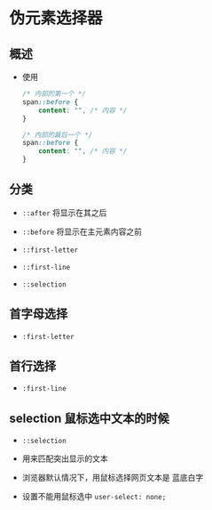 # 伪元素选择器

## 概述

+ 使用

  ```css
  /* 内部的第一个 */
  span::before {
      content: "", /* 内容 */
  }

  /* 内部的最后一个 */
  span::before {
      content: "", /* 内容 */
  }
  ```

## 分类

+ `::after` 将显示在其之后

+ `::before` 将显示在主元素内容之前

+ `::first-letter`

+ `::first-line`

+ `::selection`

## 首字母选择

+ `:first-letter`

## 首行选择

+ `:first-line`

## selection 鼠标选中文本的时候

+ `::selection`

+ 用来匹配突出显示的文本

+ 浏览器默认情况下，用鼠标选择网页文本是 蓝底白字

+ 设置不能用鼠标选中 `user-select: none;`
